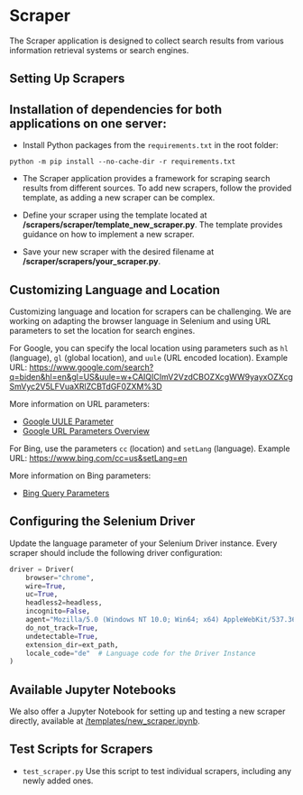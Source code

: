 # Scraper

The Scraper application is designed to collect search results from various information retrieval systems or search engines.

## Setting Up Scrapers

## Installation of dependencies for both applications on one server:
- Install Python packages from the `requirements.txt` in the root folder:
```
python -m pip install --no-cache-dir -r requirements.txt
```

- The Scraper application provides a framework for scraping search results from different sources. To add new scrapers, follow the provided template, as adding a new scraper can be complex.

- Define your scraper using the template located at **/scrapers/scraper/template_new_scraper.py**. The template provides guidance on how to implement a new scraper.
- Save your new scraper with the desired filename at **/scraper/scrapers/your_scraper.py**.

## Customizing Language and Location

Customizing language and location for scrapers can be challenging. We are working on adapting the browser language in Selenium and using URL parameters to set the location for search engines.

For Google, you can specify the local location using parameters such as `hl` (language), `gl` (global location), and `uule` (URL encoded location). Example URL:
https://www.google.com/search?q=biden&hl=en&gl=US&uule=w+CAIQICImV2VzdCBOZXcgWW9yayxOZXcgSmVyc2V5LFVuaXRlZCBTdGF0ZXM%3D

More information on URL parameters:
- [Google UULE Parameter](https://valentin.app/uule.html)
- [Google URL Parameters Overview](https://padavvan.github.io/)

For Bing, use the parameters `cc` (location) and `setLang` (language). Example URL:
https://www.bing.com/cc=us&setLang=en

More information on Bing parameters:
- [Bing Query Parameters](https://github.com/MicrosoftDocs/bing-docs/blob/main/bing-docs/bing-news-search/reference/query-parameters.md#setlang)


## Configuring the Selenium Driver

Update the language parameter of your Selenium Driver instance. Every scraper should include the following driver configuration:

```python
driver = Driver(
    browser="chrome",
    wire=True,
    uc=True,
    headless2=headless,
    incognito=False,
    agent="Mozilla/5.0 (Windows NT 10.0; Win64; x64) AppleWebKit/537.36 (KHTML, like Gecko) Chrome/119.0.0.0 Safari/537.36",
    do_not_track=True,
    undetectable=True,
    extension_dir=ext_path,
    locale_code="de"  # Language code for the Driver Instance
)
```

## Available Jupyter Notebooks
We also offer a Jupyter Notebook for setting up and testing a new scraper directly, available at [/templates/new_scraper.ipynb](https://github.com/rat-software/rat-scrapers/blob/main/templates/new_scraper.ipynb).

## Test Scripts for Scrapers
- `test_scraper.py` Use this script to test individual scrapers, including any newly added ones.
